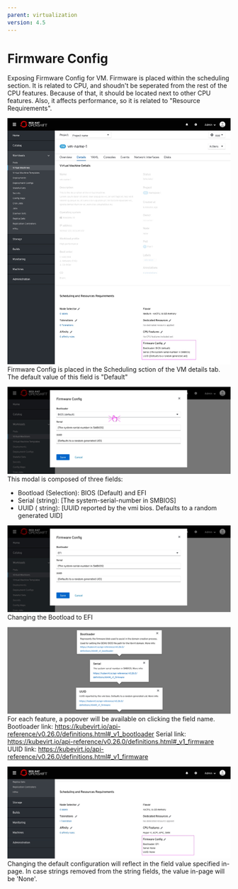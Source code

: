 ```yaml
---
parent: virtualization
version: 4.5
---
```


# Firmware Config

Exposing Firmware Config for VM.
Firmware is placed within the scheduling section. It is related to CPU, and shoudn't be seperated from the rest of the CPU features. Because of that, it should be located next to other CPU features. Also, it affects performance, so it is related to "Resource Requirements".

![VM page](img/Firmware-0-0.jpg)
Firmware Config is placed in the Scheduling sction of the VM details tab.
The default value of this field is "Default"

![Config modal](img/Firmware-1-0.jpg)
This modal is composed of three fields:
- Bootload (Selection): BIOS (Default) and EFI
- Serial (string): [The system-serial-number in SMBIOS]
- UUID ( string): [UUID reported by the vmi bios. Defaults to a random generated UID]

![Config modal](img/Firmware-1-1.jpg)
Changing the Bootload to EFI

![Config modal popovers](img/Firmware-1-2.jpg)
For each feature, a popover will be available on clicking the field name.
Bootloader link: https://kubevirt.io/api-reference/v0.26.0/definitions.html#_v1_bootloader
Serial link: https://kubevirt.io/api-reference/v0.26.0/definitions.html#_v1_firmware
UUID link: https://kubevirt.io/api-reference/v0.26.0/definitions.html#_v1_firmware

![VM page](img/Firmware-2-0.jpg)
Changing the default configuration will reflect in the field value specified in-page.
In case strings removed from the string fields, the value in-page will be 'None'.